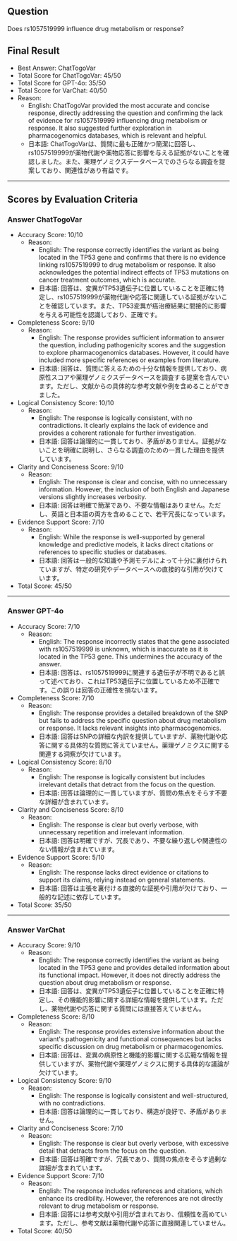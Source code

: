## Question

Does rs1057519999 influence drug metabolism or response?

## Final Result

- Best Answer: ChatTogoVar
- Total Score for ChatTogoVar: 45/50
- Total Score for GPT-4o: 35/50
- Total Score for VarChat: 40/50
- Reason:
  - English: ChatTogoVar provided the most accurate and concise response, directly addressing the question and confirming the lack of evidence for rs1057519999 influencing drug metabolism or response. It also suggested further exploration in pharmacogenomics databases, which is relevant and helpful.
  - 日本語: ChatTogoVarは、質問に最も正確かつ簡潔に回答し、rs1057519999が薬物代謝や薬物応答に影響を与える証拠がないことを確認しました。また、薬理ゲノミクスデータベースでのさらなる調査を提案しており、関連性があり有益です。

---

## Scores by Evaluation Criteria

### Answer ChatTogoVar
- Accuracy Score: 10/10
  - Reason: 
    - English: The response correctly identifies the variant as being located in the TP53 gene and confirms that there is no evidence linking rs1057519999 to drug metabolism or response. It also acknowledges the potential indirect effects of TP53 mutations on cancer treatment outcomes, which is accurate.
    - 日本語: 回答は、変異がTP53遺伝子に位置していることを正確に特定し、rs1057519999が薬物代謝や応答に関連している証拠がないことを確認しています。また、TP53変異が癌治療結果に間接的に影響を与える可能性を認識しており、正確です。
- Completeness Score: 9/10
  - Reason: 
    - English: The response provides sufficient information to answer the question, including pathogenicity scores and the suggestion to explore pharmacogenomics databases. However, it could have included more specific references or examples from literature.
    - 日本語: 回答は、質問に答えるための十分な情報を提供しており、病原性スコアや薬理ゲノミクスデータベースを調査する提案を含んでいます。ただし、文献からの具体的な参考文献や例を含めることができました。
- Logical Consistency Score: 10/10
  - Reason: 
    - English: The response is logically consistent, with no contradictions. It clearly explains the lack of evidence and provides a coherent rationale for further investigation.
    - 日本語: 回答は論理的に一貫しており、矛盾がありません。証拠がないことを明確に説明し、さらなる調査のための一貫した理由を提供しています。
- Clarity and Conciseness Score: 9/10
  - Reason: 
    - English: The response is clear and concise, with no unnecessary information. However, the inclusion of both English and Japanese versions slightly increases verbosity.
    - 日本語: 回答は明確で簡潔であり、不要な情報はありません。ただし、英語と日本語の両方を含めることで、若干冗長になっています。
- Evidence Support Score: 7/10
  - Reason: 
    - English: While the response is well-supported by general knowledge and predictive models, it lacks direct citations or references to specific studies or databases.
    - 日本語: 回答は一般的な知識や予測モデルによって十分に裏付けられていますが、特定の研究やデータベースへの直接的な引用が欠けています。
- Total Score: 45/50

---

### Answer GPT-4o
- Accuracy Score: 7/10
  - Reason: 
    - English: The response incorrectly states that the gene associated with rs1057519999 is unknown, which is inaccurate as it is located in the TP53 gene. This undermines the accuracy of the answer.
    - 日本語: 回答は、rs1057519999に関連する遺伝子が不明であると誤って述べており、これはTP53遺伝子に位置しているため不正確です。この誤りは回答の正確性を損ないます。
- Completeness Score: 7/10
  - Reason: 
    - English: The response provides a detailed breakdown of the SNP but fails to address the specific question about drug metabolism or response. It lacks relevant insights into pharmacogenomics.
    - 日本語: 回答はSNPの詳細な内訳を提供していますが、薬物代謝や応答に関する具体的な質問に答えていません。薬理ゲノミクスに関する関連する洞察が欠けています。
- Logical Consistency Score: 8/10
  - Reason: 
    - English: The response is logically consistent but includes irrelevant details that detract from the focus on the question.
    - 日本語: 回答は論理的に一貫していますが、質問の焦点をそらす不要な詳細が含まれています。
- Clarity and Conciseness Score: 8/10
  - Reason: 
    - English: The response is clear but overly verbose, with unnecessary repetition and irrelevant information.
    - 日本語: 回答は明確ですが、冗長であり、不要な繰り返しや関連性のない情報が含まれています。
- Evidence Support Score: 5/10
  - Reason: 
    - English: The response lacks direct evidence or citations to support its claims, relying instead on general statements.
    - 日本語: 回答は主張を裏付ける直接的な証拠や引用が欠けており、一般的な記述に依存しています。
- Total Score: 35/50

---

### Answer VarChat
- Accuracy Score: 9/10
  - Reason: 
    - English: The response correctly identifies the variant as being located in the TP53 gene and provides detailed information about its functional impact. However, it does not directly address the question about drug metabolism or response.
    - 日本語: 回答は、変異がTP53遺伝子に位置していることを正確に特定し、その機能的影響に関する詳細な情報を提供しています。ただし、薬物代謝や応答に関する質問には直接答えていません。
- Completeness Score: 8/10
  - Reason: 
    - English: The response provides extensive information about the variant's pathogenicity and functional consequences but lacks specific discussion on drug metabolism or pharmacogenomics.
    - 日本語: 回答は、変異の病原性と機能的影響に関する広範な情報を提供していますが、薬物代謝や薬理ゲノミクスに関する具体的な議論が欠けています。
- Logical Consistency Score: 9/10
  - Reason: 
    - English: The response is logically consistent and well-structured, with no contradictions.
    - 日本語: 回答は論理的に一貫しており、構造が良好で、矛盾がありません。
- Clarity and Conciseness Score: 7/10
  - Reason: 
    - English: The response is clear but overly verbose, with excessive detail that detracts from the focus on the question.
    - 日本語: 回答は明確ですが、冗長であり、質問の焦点をそらす過剰な詳細が含まれています。
- Evidence Support Score: 7/10
  - Reason: 
    - English: The response includes references and citations, which enhance its credibility. However, the references are not directly relevant to drug metabolism or response.
    - 日本語: 回答には参考文献や引用が含まれており、信頼性を高めています。ただし、参考文献は薬物代謝や応答に直接関連していません。
- Total Score: 40/50